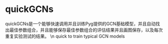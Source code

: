 # quickGCNs
quickGCNs是一个能够快速调用并且训练Pyg提供的GCN基础模型，并且自动找出最佳参数组合，并且能够保存最佳参数组合的评估结果并且画图保存，以及每次重复实验测试的结果。 \n
quick to train typical GCN models
